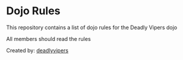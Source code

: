 Dojo Rules
==========

This repository contains a list of dojo rules for the Deadly Vipers dojo

All members should read the rules

Created by: [deadlyvipers](https://github.com/deadlyvipers)
